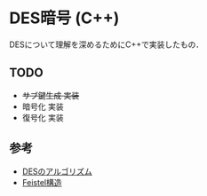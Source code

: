 # DES暗号 (C++)
DESについて理解を深めるためにC++で実装したもの．
## TODO
- ~~サブ鍵生成 実装~~
- 暗号化 実装
- 復号化 実装

## 参考
- [DESのアルゴリズム](https://ja.wikipedia.org/wiki/Data_Encryption_Standard)
- [Feistel構造](https://ja.wikipedia.org/wiki/Feistel%E6%A7%8B%E9%80%A0)